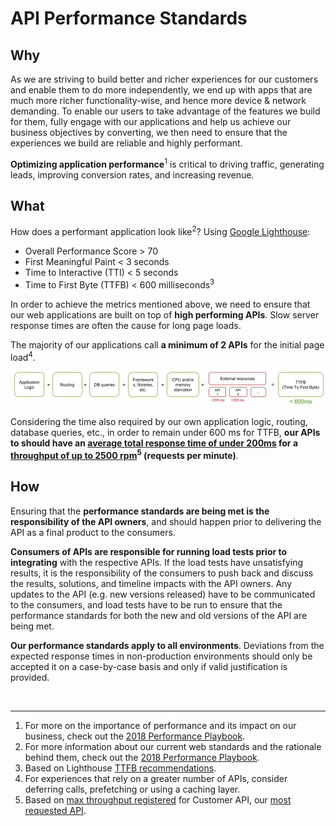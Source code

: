 # API Performance Standards

## Why

As we are striving to build better and richer experiences for our customers and enable them to do more independently, we end up with apps that are much more richer functionality-wise, and hence more device & network demanding. To enable our users to take advantage of the features we build for them, fully engage with our applications and help us achieve our business objectives by converting, we then need to ensure that the experiences we build are reliable and highly performant.

**Optimizing application performance**<sup>1</sup> is critical to driving traffic, generating leads, improving conversion rates, and increasing revenue.

## What

How does a performant application look like<sup>2</sup>? Using [Google Lighthouse](https://developers.google.com/web/tools/lighthouse/):
- Overall Performance Score > 70
- First Meaningful Paint < 3 seconds
- Time to Interactive (TTI) < 5 seconds
- Time to First Byte (TTFB) < 600 milliseconds<sup>3</sup>

In order to achieve the metrics mentioned above, we need to ensure that our web applications are built on top of **high performing APIs**. Slow server response times are often the cause for long page loads.

The majority of our applications call **a minimum of 2 APIs** for the initial page load<sup>4</sup>.

![TTFB](ttfb_api_performance.jpg "Logo Title Text 1")


Considering the time also required by our own application logic, routing, database queries, etc., in order to remain under 600 ms for TTFB, **our APIs to should have an <u>average total response time of under 200ms</u> for a <u>throughput of up to 2500 rpm</u><sup>5</sup> (requests per minute)**.

## How

Ensuring that the **performance standards are being met is the responsibility of the API owners**, and should happen prior to delivering the API as a final product to the consumers.

**Consumers of APIs are responsible for running load tests prior to integrating** with the respective APIs. If the load tests have unsatisfying results, it is the responsibility of the consumers to push back and discuss the results, solutions, and timeline impacts with the API owners. Any updates to the API (e.g. new versions released) have to be communicated to the consumers, and load tests have to be run to ensure that the performance standards for both the new and old versions of the API are being met.

**Our performance standards apply to all environments**. Deviations from the expected response times in non-production environments should only be accepted it on a case-by-case basis and only if valid justification is provided.

<br />

***

1. For more on the importance of performance and its impact on our business, check out the [2018 Performance Playbook](https://docs.google.com/presentation/d/1dWiRTzLcAdMEyKUXvj2MlvT_8lZnLkQNmPOl-Ux2Xn4/edit#slide=id.g3d730d9bd0_12_132).
2. For more information about our current web standards and the rationale behind them, check out the [2018 Performance Playbook](https://docs.google.com/presentation/d/1dWiRTzLcAdMEyKUXvj2MlvT_8lZnLkQNmPOl-Ux2Xn4/edit#slide=id.g3d730d9bd0_12_132).
3. Based on Lighthouse [TTFB recommendations](https://developers.google.com/web/tools/lighthouse/audits/ttfb).
4. For experiences that rely on a greater number of APIs, consider deferring calls, prefetching or using a caching layer.
5. Based on [max throughput registered](https://rpm.newrelic.com/accounts/648105/applications/28787546/optimize/scalability_analysis#tab-metric=response_time) for Customer API, our [most requested API](https://datastudio.google.com/reporting/1Z5rJGInewNcO9WwgSkCbJY0Ts2Rmj2Wc/page/agRT).